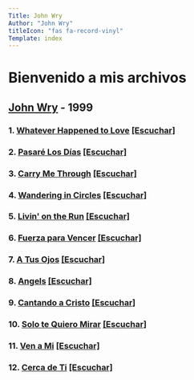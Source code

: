 ```yaml
---
Title: John Wry
Author: "John Wry"
titleIcon: "fas fa-record-vinyl"
Template: index
---
```


# Bienvenido a mis archivos

## [John Wry](https://cloud.cc3d.org/index.php/s/bN5sqyp3DrgomxD) - 1999

### 1. [Whatever Happened to Love]() [[Escuchar]](https://cloud.cc3d.org/index.php/s/aSiYxTWiMH3JafZ)

### 2. [Pasaré Los Días]() [[Escuchar]](https://cloud.cc3d.org/index.php/s/L4PoXn6wLckdTPc)

### 3. [Carry Me Through]() [[Escuchar]](https://cloud.cc3d.org/index.php/s/L3ZweKdmgXjMTwR)

### 4. [Wandering in Circles]() [[Escuchar]](https://cloud.cc3d.org/index.php/s/T3PtfwYPo8oxej6)

### 5. [Livin' on the Run]() [[Escuchar]](https://cloud.cc3d.org/index.php/s/teoRSQ99iLxJEto)

### 6. [Fuerza para Vencer]() [[Escuchar]](https://cloud.cc3d.org/index.php/s/Qw9DyoTxTjAAwKP)

### 7. [A Tus Ojos]() [[Escuchar]](https://cloud.cc3d.org/index.php/s/bLZjRRE6xtyBRWx)

### 8. [Angels]() [[Escuchar]](https://cloud.cc3d.org/index.php/s/GFHJkQ8ZjCBNQp9)

### 9. [Cantando a Cristo]() [[Escuchar]](https://cloud.cc3d.org/index.php/s/xrw9Tjc62PZJzzG)

### 10. [Solo te Quiero Mirar]() [[Escuchar]](https://cloud.cc3d.org/index.php/s/xDHRF5MeEeHDkbg)

### 11. [Ven a Mi]() [[Escuchar]](https://cloud.cc3d.org/index.php/s/3k9XpsmFwEYrbPW)

### 12. [Cerca de Ti]() [[Escuchar]](https://cloud.cc3d.org/index.php/s/EdtsaWXmWRgAPsL)